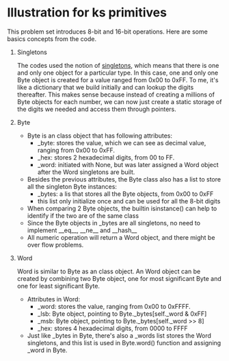 # Illustration for ks primitives

This problem set introduces 8-bit and 16-bit operations. Here are some basics
concepts from the code.

1. Singletons

   The codes used the notion of [singletons](https://en.wikipedia.org/wiki/Singleton_pattern),
   which means that there is one and only one object for a particular type. In this case, one and 
   only one Byte object is created for a value ranged from 0x00 to 0xFF.
   To me, it's like a dictionary that we build initially and can lookup the digits thereafter.
   This makes sense because instead of creating a millions of Byte objects for each number, we can 
   now just create a static storage of the digits we needed and access them through pointers.

2. Byte

   * Byte is an class object that has following attributes:
       * _byte: stores the value, which we can see as decimal value, ranging from 0x00 to 0xFF.
       * _hex: stores 2 hexadecimal digits, from 00 to FF.
       * _word: initiated with None, but was later assigned a Word object after the Word singletons are built.
   * Besides the previous attributes, the Byte class also has a list to store
   all the singleton Byte instances:
      * _bytes: a lis that stores all the Byte objects, from 0x00 to 0xFF
      * this list only initialize once and can be used for all the 8-bit digits   
   * When comparing 2 Byte objects, the builtin isinstance() can help to identify if the two
   are of the same class
   * Since the Byte objects in \_bytes are all singletons, no need to implement 
   \_\_eq\_\_, \_\_ne\_\_ and \_\_hash\_\_
   * All numeric operation will return a Word object, and there might be over flow problems.

3. Word

   Word is similar to Byte as an class object. An Word object can be created by combining two 
   Byte object, one for most significant Byte and one for least significant Byte. 
   * Attributes in Word:
      * _word: stores the value, ranging from 0x00 to 0xFFFF.
      * _lsb: Byte object, pointing to Byte._bytes\[self._word & 0xFF\]
      * _msb: Byte object, pointing to Byte._bytes\[self._word >> 8\]
      * _hex: stores 4 hexadecimal digits, from 0000 to FFFF
   * Just like \_bytes in Byte, there's also a \_words list stores the Word singletons, and 
   this list is used in Byte.word() function and assigning \_word in Byte.
